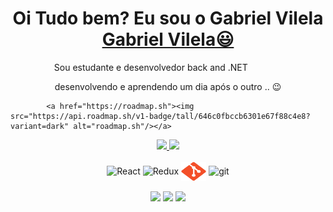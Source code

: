 
<div>
  
  <h1 align="center">
    Oi Tudo bem? Eu sou o Gabriel Vilela 
    <a href="https://www.linkedin.com/in/gabriel-vilela-76ba79212/">Gabriel Vilela😃️</a>
  </h1>
  
  <p align="center">
    Sou estudante e desenvolvedor back and .NET
      <img
           width="10%" 
           align="center" 
           valign="middle"
      />
    </a>  
  </p>
  
  <p align="center">
    desenvolvendo e aprendendo um dia após o outro .. 😉️
  </p>

            <a href="https://roadmap.sh"><img src="https://api.roadmap.sh/v1-badge/tall/646c0fbccb6301e67f88c4e8?variant=dark" alt="roadmap.sh"/></a>

</div>

<div align="center">
  <a href="https://github.com/duribeiro">
    <img height="150em" src="https://github-readme-stats.vercel.app/api?username=GabrielVilelaa&count_private=true&include_all_commits=true&show_icons=true&theme=dracula&hide_border=false&show_owner=true"/>
    <img height="150em" src="https://github-readme-stats.vercel.app/api/top-langs/?username=GabrielVilelaa&theme=dracula&hide_border=false&&layout=compact"/>
  </a>
</div>

<div align="center" valign="top"><br>
   <img align="center" alt="React" height="30" width="40" src="https://icongr.am/devicon/c-original.svg?size=128&color=currentColor">
  <img align="center" alt="Redux" height="30" width="40" src="https://icongr.am/devicon/csharp-original.svg?size=128&color=currentColor">
  <img align="center" alt="git" height="30" width="40" src="https://raw.githubusercontent.com/devicons/devicon/master/icons/git/git-original.svg">
 <img align="center" alt="git" height="30" width="40" src="https://icongr.am/devicon/github-original-wordmark.svg?size=95&color=fcfcfc">
</div><br>

<div align="center">
  <a href="https://www.instagram.com/gabvilelaa/" target="_blank"><img src="https://img.shields.io/badge/-Instagram-%23E4405F?style=for-the-badge&logo=instagram&logoColor=white" target="_blank"></a>
  <a href="https://www.linkedin.com/in/gabriel-vilela/" target="_blank"><img src="https://img.shields.io/badge/-LinkedIn-%230077B5?style=for-the-badge&logo=linkedin&logoColor=white" target="_blank"></a> 
  <a href="gabrielvilela.acer@gmail.com"><img src="https://img.shields.io/badge/-Gmail-%23333?style=for-the-badge&logo=gmail&logoColor=white" target="_blank"></a>
</div>
